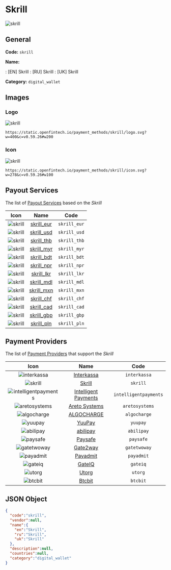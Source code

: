
# Skrill 
![skrill](https://static.openfintech.io/payment_methods/skrill/logo.svg?w=400&c=v0.59.26#w200)  

## General 
**Code:** `skrill` 
 
**Name:** 
 
:	[EN] Skrill 
:	[RU] Skrill 
:	[UK] Skrill 
 
**Category:** `digital_wallet` 
 

## Images 

### Logo 
![skrill](https://static.openfintech.io/payment_methods/skrill/logo.svg?w=400&c=v0.59.26#w200)  

```
https://static.openfintech.io/payment_methods/skrill/logo.svg?w=400&c=v0.59.26#w200
```  

### Icon 
![skrill](https://static.openfintech.io/payment_methods/skrill/icon.svg?w=278&c=v0.59.26#w100)  

```
https://static.openfintech.io/payment_methods/skrill/icon.svg?w=278&c=v0.59.26#w100
```  

## Payout Services 
 
The list of [Payout Services](/payout-services/) based on the _Skrill_ 

|Icon|Name|Code| 
|:---:|:---:|:---:| 
|![skrill](https://static.openfintech.io/payout_methods/skrill/icon.svg?w=278&c=v0.59.26#w40) |[skrill_eur](/payout-services/skrill_eur/)|`skrill_eur`| 
|![skrill](https://static.openfintech.io/payout_methods/skrill/icon.svg?w=278&c=v0.59.26#w40) |[skrill_usd](/payout-services/skrill_usd/)|`skrill_usd`| 
|![skrill](https://static.openfintech.io/payout_methods/skrill/icon.svg?w=278&c=v0.59.26#w40) |[skrill_thb](/payout-services/skrill_thb/)|`skrill_thb`| 
|![skrill](https://static.openfintech.io/payout_methods/skrill/icon.svg?w=278&c=v0.59.26#w40) |[skrill_myr](/payout-services/skrill_myr/)|`skrill_myr`| 
|![skrill](https://static.openfintech.io/payout_methods/skrill/icon.svg?w=278&c=v0.59.26#w40) |[skrill_bdt](/payout-services/skrill_bdt/)|`skrill_bdt`| 
|![skrill](https://static.openfintech.io/payout_methods/skrill/icon.svg?w=278&c=v0.59.26#w40) |[skrill_npr](/payout-services/skrill_npr/)|`skrill_npr`| 
|![skrill](https://static.openfintech.io/payout_methods/skrill/icon.svg?w=278&c=v0.59.26#w40) |[skrill_lkr](/payout-services/skrill_lkr/)|`skrill_lkr`| 
|![skrill](https://static.openfintech.io/payout_methods/skrill/icon.svg?w=278&c=v0.59.26#w40) |[skrill_mdl](/payout-services/skrill_mdl/)|`skrill_mdl`| 
|![skrill](https://static.openfintech.io/payout_methods/skrill/icon.svg?w=278&c=v0.59.26#w40) |[skrill_mxn](/payout-services/skrill_mxn/)|`skrill_mxn`| 
|![skrill](https://static.openfintech.io/payout_methods/skrill/icon.svg?w=278&c=v0.59.26#w40) |[skrill_chf](/payout-services/skrill_chf/)|`skrill_chf`| 
|![skrill](https://static.openfintech.io/payout_methods/skrill/icon.svg?w=278&c=v0.59.26#w40) |[skrill_cad](/payout-services/skrill_cad/)|`skrill_cad`| 
|![skrill](https://static.openfintech.io/payout_methods/skrill/icon.svg?w=278&c=v0.59.26#w40) |[skrill_gbp](/payout-services/skrill_gbp/)|`skrill_gbp`| 
|![skrill](https://static.openfintech.io/payout_methods/skrill/icon.svg?w=278&c=v0.59.26#w40) |[skrill_pln](/payout-services/skrill_pln/)|`skrill_pln`| 
 

## Payment Providers 
 
The list of [Payment Providers](/payment-providers/) that support the _Skrill_ 

|Icon|Name|Code| 
|:---:|:---:|:---:| 
|![interkassa](https://static.openfintech.io/payment_providers/interkassa/icon.svg?w=278&c=v0.59.26#w100) |[Interkassa](/payment-providers/interkassa/)|`interkassa`| 
|![skrill](https://static.openfintech.io/payment_providers/skrill/icon.svg?w=278&c=v0.59.26#w100) |[Skrill](/payment-providers/skrill/)|`skrill`| 
|![intelligentpayments](https://static.openfintech.io/payment_providers/intelligentpayments/icon.png?w=278&c=v0.59.26#w100) |[Intelligent Payments](/payment-providers/intelligentpayments/)|`intelligentpayments`| 
|![aretosystems](https://static.openfintech.io/payment_providers/aretosystems/icon.png?w=278&c=v0.59.26#w100) |[Areto Systems](/payment-providers/aretosystems/)|`aretosystems`| 
|![algocharge](https://static.openfintech.io/payment_providers/algocharge/icon.png?w=278&c=v0.59.26#w100) |[ALGOCHARGE](/payment-providers/algocharge/)|`algocharge`| 
|![yuupay](https://static.openfintech.io/payment_providers/yuupay/icon.png?w=278&c=v0.59.26#w100) |[YuuPay ](/payment-providers/yuupay/)|`yuupay`| 
|![abilipay](https://static.openfintech.io/payment_providers/abilipay/icon.png?w=278&c=v0.59.26#w100) |[abilipay](/payment-providers/abilipay/)|`abilipay`| 
|![paysafe](https://static.openfintech.io/payment_providers/paysafe/icon.svg?w=278&c=v0.59.26#w100) |[Paysafe](/payment-providers/paysafe/)|`paysafe`| 
|![gatetwoway](https://static.openfintech.io/payment_providers/gatetwoway/icon.svg?w=278&c=v0.59.26#w100) |[Gate2way](/payment-providers/gatetwoway/)|`gatetwoway`| 
|![payadmit](https://static.openfintech.io/payment_providers/payadmit/icon.svg?w=278&c=v0.59.26#w100) |[Payadmit](/payment-providers/payadmit/)|`payadmit`| 
|![gateiq](https://static.openfintech.io/payment_providers/gateiq/icon.svg?w=278&c=v0.59.26#w100) |[GateIQ](/payment-providers/gateiq/)|`gateiq`| 
|![utorg](https://static.openfintech.io/payment_providers/utorg/icon.png?w=278&c=v0.59.26#w100) |[Utorg](/payment-providers/utorg/)|`utorg`| 
|![btcbit](https://static.openfintech.io/payment_providers/btcbit/icon.png?w=278&c=v0.59.26#w100) |[Btcbit](/payment-providers/btcbit/)|`btcbit`| 
 

## JSON Object 

```json
{
  "code":"skrill",
  "vendor":null,
  "name":{
    "en":"Skrill",
    "ru":"Skrill",
    "uk":"Skrill"
  },
  "description":null,
  "countries":null,
  "category":"digital_wallet"
}
```  
